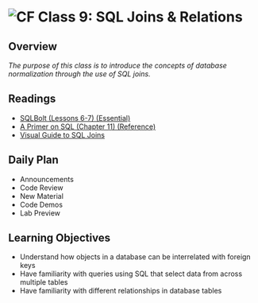 ![CF](https://i.imgur.com/7v5ASc8.png)  Class 9: SQL Joins & Relations
=======
## Overview
<!-- Provide a general overview of the daily concepts and processes that will be covered in lectures and labs -->

*The purpose of this class is to introduce the concepts of database normalization through the use of SQL joins.*

## Readings
<!-- List of readings required for this content; readings being completed by the start of this lecture -->
* [SQLBolt (Lessons 6-7) (Essential)](http://sqlbolt.com/lesson/select_queries_with_joins)
* [A Primer on SQL (Chapter 11) (Reference)](https://ia801302.us.archive.org/6/items/aprimeronsql/aprimeronsql.pdf)
* [Visual Guide to SQL Joins](http://www.codeproject.com/Articles/33052/Visual-Representation-of-SQL-Joins)

## Daily Plan
- Announcements
- Code Review
- New Material
- Code Demos
- Lab Preview

## Learning Objectives

- Understand how objects in a database can be interrelated with foreign keys
- Have familiarity with queries using SQL that select data from across multiple tables
- Have familiarity with different relationships in database tables

